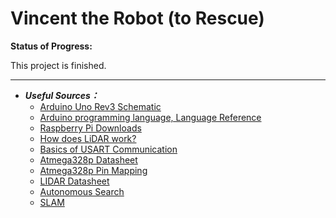 # Vincent the Robot (to Rescue)

__Status of Progress:__

This project is finished.

----------

- __*Useful Sources：*__
  - [Arduino Uno Rev3 Schematic](https://www.arduino.cc/en/uploads/Main/Arduino_Uno_Rev3-schematic.pdf)
  - [Arduino programming language, Language Reference](https://www.arduino.cc/reference/en/)
  - [Raspberry Pi Downloads]( https://www.raspberrypi.org/downloads/)
  - [How does LiDAR work?](http://www.lidar-uk.com/how-lidar-works/)
  - [Basics of USART Communication](http://www.circuitbasics.com/basics-uart-communication/)
  - [Atmega328p Datasheet](Datasheets/ATmega328-328P_Datasheet.pdf)
  - [Atmega328p Pin Mapping](Datasheets/Atmega328pPinMap.png)
  - [LIDAR Datasheet](Datasheets/LD108_SLAMTEC_rplidar_datasheet_A1M8_v1.0_en.pdf)
  - [Autonomous Search](Datasheets/autonomous%20systems%20for%20search%20and%20rescue.pdf)
  - [SLAM](Datasheets/1aslam_blas_repo.pdf)
